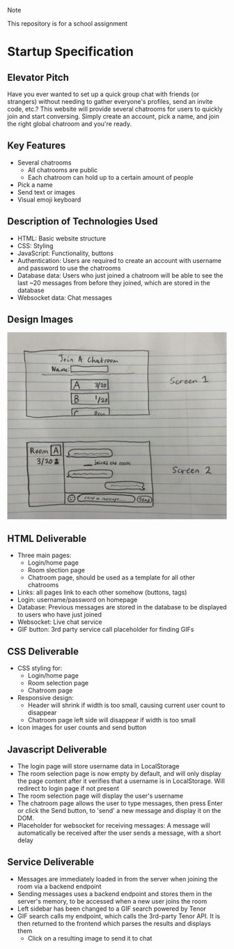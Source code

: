 > [!NOTE]
> This repository is for a school assignment
# Startup Specification
## Elevator Pitch
Have you ever wanted to set up a quick group chat with friends (or strangers) without needing to gather everyone's profiles, send an invite code, etc.? This website will provide several chatrooms for users to quickly join and start conversing. Simply create an account, pick a name, and join the right global chatroom and you're ready.

## Key Features
- Several chatrooms
  - All chatrooms are public
  - Each chatroom can hold up to a certain amount of people
- Pick a name
- Send text or images
- Visual emoji keyboard

## Description of Technologies Used
- HTML: Basic website structure
- CSS: Styling
- JavaScript: Functionality, buttons
- Authentication: Users are required to create an account with username and password to use the chatrooms
- Database data: Users who just joined a chatroom will be able to see the last ~20 messages from before they joined, which are stored in the database
- Websocket data: Chat messages

## Design Images
<img src="conceptImage.jpg" width="720">

## HTML Deliverable
- Three main pages:
  - Login/home page
  - Room slection page
  - Chatroom page, should be used as a template for all other chatrooms
- Links: all pages link to each other somehow (buttons, <a> tags)
- Login: username/password on homepage
- Database: Previous messages are stored in the database to be displayed to users who have just joined
- Websocket: Live chat service
- GIF button: 3rd party service call placeholder for finding GIFs

## CSS Deliverable
- CSS styling for:
  - Login/home page
  - Room selection page
  - Chatroom page
- Responsive design:
  - Header will shrink if width is too small, causing current user count to disappear
  - Chatroom page left side will disappear if width is too small
- Icon images for user counts and send button

## Javascript Deliverable
- The login page will store username data in LocalStorage
- The room selection page is now empty by default, and will only display the page content after it verifies that a username is in LocalStorage. Will redirect to login page if not present
- The room selection page will display the user's username
- The chatroom page allows the user to type messages, then press Enter or click the Send button, to 'send' a new message and display it on the DOM.
- Placeholder for websocket for receiving messages: A message will automatically be received after the user sends a message, with a short delay

## Service Deliverable
- Messages are immediately loaded in from the server when joining the room via a backend endpoint
- Sending messages uses a backend endpoint and stores them in the server's memory, to be accessed when a new user joins the room
- Left sidebar has been changed to a GIF search powered by Tenor
- GIF search calls my endpoint, which calls the 3rd-party Tenor API. It is then returned to the frontend which parses the results and displays them
  - Click on a resulting image to send it to chat
